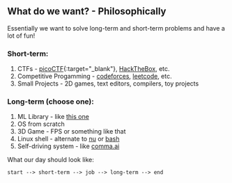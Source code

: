 ## What do we want? - Philosophically

Essentially we want to solve long-term and short-term problems and have a lot of fun!

### Short-term:
1. CTFs - [picoCTF](https://play.picoctf.org/practice){:target="\_blank"}, [HackTheBox](https://hackthebox.com/), etc.
2. Competitive Progamming - [codeforces](https://codeforces.com), [leetcode](https://leetcode.com), etc.
3. Small Projects - 2D games, text editors, compilers, toy projects

### Long-term (choose one):
1. ML Library - like [this one](https://github.com/geohot/tinygrad)
2. OS from scratch
3. 3D Game - FPS or something like that
4. Linux shell - alternate to [nu](https://github.com/nushell/nushell) or [bash](https://en.wikipedia.org/wiki/Bash_(Unix_shell)) 
5. Self-driving system - like [comma.ai](https://comma.ai)

What our day should look like:
```
start --> short-term --> job --> long-term --> end
```

